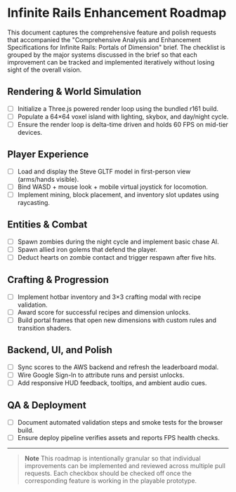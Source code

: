 # Infinite Rails Enhancement Roadmap

This document captures the comprehensive feature and polish requests that
accompanied the "Comprehensive Analysis and Enhancement Specifications for
Infinite Rails: Portals of Dimension" brief. The checklist is grouped by the
major systems discussed in the brief so that each improvement can be tracked and
implemented iteratively without losing sight of the overall vision.

## Rendering & World Simulation

- [ ] Initialize a Three.js powered render loop using the bundled r161 build.
- [ ] Populate a 64×64 voxel island with lighting, skybox, and day/night cycle.
- [ ] Ensure the render loop is delta-time driven and holds 60 FPS on mid-tier
      devices.

## Player Experience

- [ ] Load and display the Steve GLTF model in first-person view (arms/hands
      visible).
- [ ] Bind WASD + mouse look + mobile virtual joystick for locomotion.
- [ ] Implement mining, block placement, and inventory slot updates using
      raycasting.

## Entities & Combat

- [ ] Spawn zombies during the night cycle and implement basic chase AI.
- [ ] Spawn allied iron golems that defend the player.
- [ ] Deduct hearts on zombie contact and trigger respawn after five hits.

## Crafting & Progression

- [ ] Implement hotbar inventory and 3×3 crafting modal with recipe validation.
- [ ] Award score for successful recipes and dimension unlocks.
- [ ] Build portal frames that open new dimensions with custom rules and
      transition shaders.

## Backend, UI, and Polish

- [ ] Sync scores to the AWS backend and refresh the leaderboard modal.
- [ ] Wire Google Sign-In to attribute runs and persist unlocks.
- [ ] Add responsive HUD feedback, tooltips, and ambient audio cues.

## QA & Deployment

- [ ] Document automated validation steps and smoke tests for the browser build.
- [ ] Ensure deploy pipeline verifies assets and reports FPS health checks.

---

> **Note**
> This roadmap is intentionally granular so that individual improvements can be
> implemented and reviewed across multiple pull requests. Each checkbox should
> be checked off once the corresponding feature is working in the playable
> prototype.
